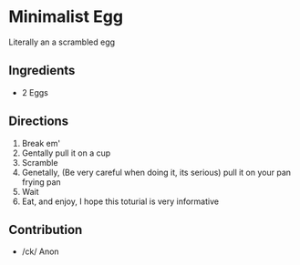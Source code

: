 # Minimalist Egg

Literally an a scrambled egg

## Ingredients

- 2 Eggs

## Directions

1. Break em' 
2. Gentally pull it on a cup
3. Scramble
4. Genetally, (Be very careful when doing it, its serious) pull it on your pan frying pan
3. Wait
4. Eat, and enjoy, I hope this toturial is very informative

## Contribution

- /ck/ Anon
